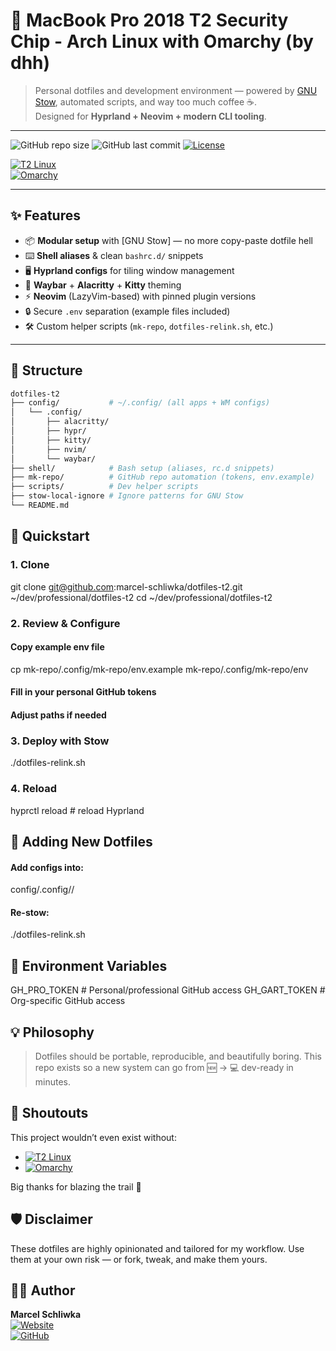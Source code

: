 # 🌌 MacBook Pro 2018 T2 Security Chip - Arch Linux with Omarchy (by dhh)

> Personal dotfiles and development environment — powered by [GNU Stow](https://www.gnu.org/software/stow/), automated scripts, and way too much coffee ☕.  
> Designed for **Hyprland + Neovim + modern CLI tooling**.

---

![GitHub repo size](https://img.shields.io/github/repo-size/marcel-schliwka/dotfiles-t2?label=Repo%20Size&color=blueviolet)
![GitHub last commit](https://img.shields.io/github/last-commit/marcel-schliwka/dotfiles-t2?color=green)
[![License](https://img.shields.io/badge/license-GLWTS--No--LLMs-red?style=flat-square)](./LICENSE)

[![T2 Linux](https://img.shields.io/badge/Powered%20by-T2%20Linux-blue?logo=apple)](https://t2linux.org/)  
[![Omarchy](https://img.shields.io/badge/Inspiration-Omarchy-black?logo=github)](https://github.com/basecamp/omarchy)

---

## ✨ Features

- 📦 **Modular setup** with [GNU Stow] — no more copy-paste dotfile hell
- ⌨️ **Shell aliases** & clean `bashrc.d/` snippets
- 🖥️ **Hyprland configs** for tiling window management
- 🎨 **Waybar** + **Alacritty** + **Kitty** theming
- ⚡ **Neovim** (LazyVim-based) with pinned plugin versions
- 🔒 Secure `.env` separation (example files included)
- 🛠️ Custom helper scripts (`mk-repo`, `dotfiles-relink.sh`, etc.)

---

## 📂 Structure

```bash
dotfiles-t2
├── config/           # ~/.config/ (all apps + WM configs)
│   └── .config/
│       ├── alacritty/
│       ├── hypr/
│       ├── kitty/
│       ├── nvim/
│       └── waybar/
├── shell/            # Bash setup (aliases, rc.d snippets)
├── mk-repo/          # GitHub repo automation (tokens, env.example)
├── scripts/          # Dev helper scripts
├── stow-local-ignore # Ignore patterns for GNU Stow
└── README.md
```

## 🚀 Quickstart

### 1. Clone

git clone git@github.com:marcel-schliwka/dotfiles-t2.git ~/dev/professional/dotfiles-t2
cd ~/dev/professional/dotfiles-t2

### 2. Review & Configure

#### Copy example env file

cp mk-repo/.config/mk-repo/env.example mk-repo/.config/mk-repo/env

#### Fill in your personal GitHub tokens

#### Adjust paths if needed

### 3. Deploy with Stow

./dotfiles-relink.sh

### 4. Reload

hyprctl reload # reload Hyprland

## 🧩 Adding New Dotfiles

#### Add configs into:

config/.config/<app>/

#### Re-stow:

./dotfiles-relink.sh

## 🔐 Environment Variables

GH_PRO_TOKEN # Personal/professional GitHub access
GH_GART_TOKEN # Org-specific GitHub access

## 💡 Philosophy

> Dotfiles should be portable, reproducible, and beautifully boring.
> This repo exists so a new system can go from 🆕 → 💻 dev-ready in minutes.

## 🙏 Shoutouts

This project wouldn’t even exist without:

- [![T2 Linux](https://img.shields.io/badge/T2%20Linux-Love%20Your%20Mac-blue?logo=apple)](https://t2linux.org/)
- [![Omarchy](https://img.shields.io/badge/DHH-Omarchy-black?logo=github)](https://github.com/basecamp/omarchy)

Big thanks for blazing the trail 🚀

## 🛡️ Disclaimer

These dotfiles are highly opinionated and tailored for my workflow.
Use them at your own risk — or fork, tweak, and make them yours.

## 👨‍💻 Author

**Marcel Schliwka**  
[![Website](https://img.shields.io/badge/Website-marcelschliwka.de-blue?style=flat&logo=google-chrome&logoColor=white)](https://marcelschliwka.de)  
[![GitHub](https://img.shields.io/badge/GitHub-marcel--schliwka-black?style=flat&logo=github)](https://github.com/marcel-schliwka)
